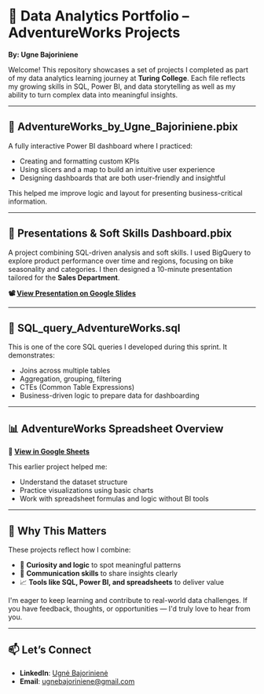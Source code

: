 # 🧠 Data Analytics Portfolio – AdventureWorks Projects  
**By: Ugne Bajoriniene**

Welcome! This repository showcases a set of projects I completed as part of my data analytics learning journey at **Turing College**. Each file reflects my growing skills in SQL, Power BI, and data storytelling as well as my ability to turn complex data into meaningful insights.

---

## 🚴 AdventureWorks_by_Ugne_Bajoriniene.pbix  
  
A fully interactive Power BI dashboard where I practiced:

- Creating and formatting custom KPIs  
- Using slicers and a map to build an intuitive user experience  
- Designing dashboards that are both user-friendly and insightful  

This helped me improve logic and layout for presenting business-critical information.

---

## 🎤 Presentations & Soft Skills Dashboard.pbix  
  
A project combining SQL-driven analysis and soft skills. I used BigQuery to explore product performance over time and regions, focusing on bike seasonality and categories. I then designed a 10-minute presentation tailored for the **Sales Department**.

**📽️ [View Presentation on Google Slides](https://docs.google.com/presentation/d/1Bn1COpnpCISWYHuq_b_wAhcTEzGeGoU-SUoGbU-uN4Y/edit?usp=sharing)**

---

## 🧾 SQL_query_AdventureWorks.sql  
  
This is one of the core SQL queries I developed during this sprint. It demonstrates:

- Joins across multiple tables  
- Aggregation, grouping, filtering  
- CTEs (Common Table Expressions)  
- Business-driven logic to prepare data for dashboarding  

---

## 📊 AdventureWorks Spreadsheet Overview  
**📄 [View in Google Sheets](https://docs.google.com/spreadsheets/d/1okSbHkP-37i-wh2_XhqwruxQsNYrrxB6I8gt6MR4F6w/edit?usp=sharing)**

This earlier project helped me:

- Understand the dataset structure  
- Practice visualizations using basic charts  
- Work with spreadsheet formulas and logic without BI tools  

---

## 💬 Why This Matters

These projects reflect how I combine:

- 🧩 **Curiosity and logic** to spot meaningful patterns  
- 🎯 **Communication skills** to share insights clearly  
- 📈 **Tools like SQL, Power BI, and spreadsheets** to deliver value  

I'm eager to keep learning and contribute to real-world data challenges. If you have feedback, thoughts, or opportunities — I'd truly love to hear from you.

---

## 📫 Let’s Connect

- **LinkedIn**: [Ugnė Bajorinienė](https://www.linkedin.com/in/ugnė-bajorinienė-963a7933b)  
- **Email**: ugnebajoriniene@gmail.com


